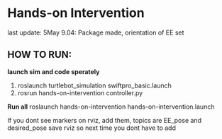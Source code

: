 ﻿# Hands-on Intervention

last update:
5May 9.04: Package made, orientation of EE set

## HOW TO RUN:

**launch sim and code sperately**
1. roslaunch turtlebot_simulation swiftpro_basic.launch
2. rosrun hands-on-intervention controller.py

**Run all**
roslaunch hands-on-intervention hands-on-intervention.launch

If you dont see markers on rviz, add them, topics are EE_pose and desired_pose
save rviz so next time you dont have to add